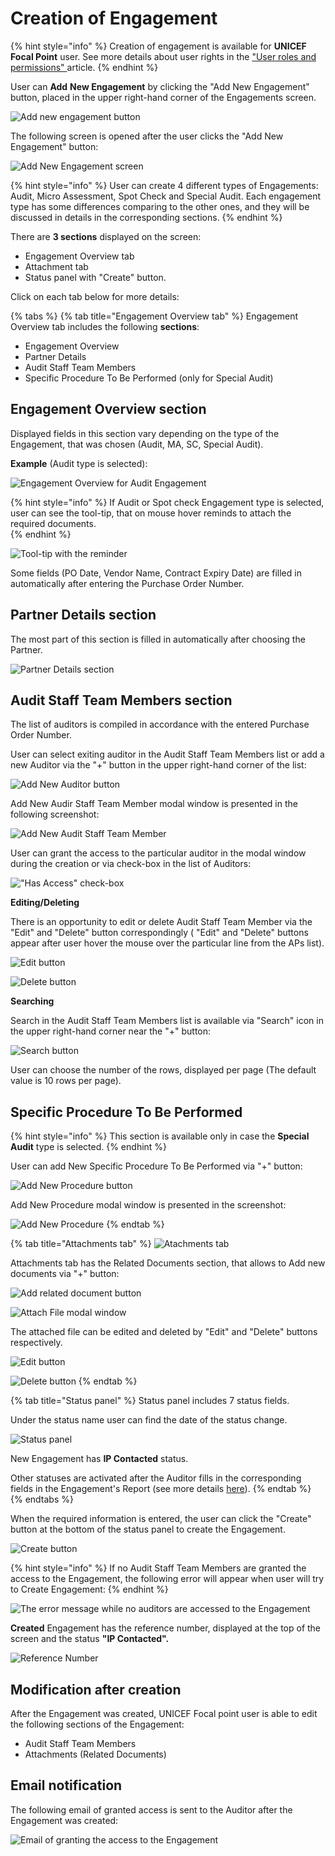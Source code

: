 # Creation of Engagement

{% hint style="info" %}
Creation of engagement is available for **UNICEF Focal Point** user. See more details about user rights in the ["User roles and permissions" ](../overview/user-roles-and-permissions.md)article.
{% endhint %}

User can **Add** **New Engagement** by clicking the "Add New Engagement"  button, placed in the upper right-hand corner of the Engagements screen.

![Add new engagement button](../../.gitbook/assets/5.png)

The following screen is opened after the user clicks  the "Add New Engagement" button:

![Add New Engagement screen](../../.gitbook/assets/6.png)

{% hint style="info" %}
User can create 4 different types of Engagements:  Audit, Micro Assessment, Spot Check and Special Audit. Each engagement type has some differences comparing to the other ones, and they will be discussed in details in the corresponding sections.
{% endhint %}

There are **3 sections** displayed on the screen:

* Engagement Overview tab
* Attachment tab
* Status panel with "Create" button.

Click on each tab below for more details:

{% tabs %}
{% tab title="Engagement Overview tab" %}
Engagement Overview tab includes the following **sections**: 

* Engagement Overview
* Partner Details
* Audit Staff Team Members 
* Specific Procedure To Be Performed \(only for Special Audit\)

## Engagement Overview section

Displayed fields in this section vary depending on the type of the Engagement, that was chosen \(Audit, MA, SC, Special Audit\).

**Example** \(Audit type is selected\):

![Engagement Overview for Audit Engagement](../../.gitbook/assets/7.png)

{% hint style="info" %}
If Audit or Spot check Engagement type is selected, user can see the tool-tip, that on mouse hover reminds to attach the required documents.  
{% endhint %}

![Tool-tip with the reminder](../../.gitbook/assets/8.png)

Some fields \(PO Date, Vendor Name, Contract Expiry Date\) are filled in automatically after entering the Purchase Order Number.

## Partner Details section

The most part of this section is filled in automatically after choosing the Partner.

![Partner Details section](../../.gitbook/assets/9.png)

## Audit Staff Team Members section

The list of auditors is compiled in accordance with the entered Purchase Order Number.

User can select exiting auditor in the Audit Staff Team Members list or add a new Auditor via the "+" button in the upper right-hand corner of the list:

![Add New Auditor button](../../.gitbook/assets/10.png)

Add New Audir Staff Team Member modal window is presented in the following screenshot:

![Add New Audit Staff Team Member](../../.gitbook/assets/11.png)

User can grant the access to the particular auditor in the modal window during the creation or via check-box in the list of Auditors: 

![&quot;Has Access&quot; check-box](../../.gitbook/assets/12.png)

**Editing/Deleting**

There is an opportunity to edit or delete Audit Staff Team Member via the "Edit" and "Delete" button correspondingly \( "Edit" and "Delete" buttons appear after user hover the mouse over the particular line from the APs list\).

![Edit button](../../.gitbook/assets/13.png)

![Delete button](../../.gitbook/assets/14.png)

**Searching**

Search in the Audit Staff Team Members list is available via "Search" icon in the upper right-hand corner near the "+" button:

![Search button](../../.gitbook/assets/15.png)

User can choose the number of the rows, displayed per page \(The default value is 10 rows per page\).

## Specific Procedure To Be Performed 

{% hint style="info" %}
This section is available only in case the **Special Audit** type is selected.
{% endhint %}

User can add New Specific Procedure To Be Performed  via "+" button: 

![Add New Procedure button](../../.gitbook/assets/18.png)

Add New Procedure modal window is presented in the screenshot: 

![Add New Procedure](../../.gitbook/assets/19.png)
{% endtab %}

{% tab title="Attachments tab" %}
![Atachments tab](../../.gitbook/assets/20.png)

Attachments tab has the Related Documents section, that allows to Add new documents via "+" button:

![Add related document button](../../.gitbook/assets/21.png)

![Attach File modal window](../../.gitbook/assets/22.png)

The attached file can be edited and deleted by "Edit" and "Delete" buttons respectively.

![Edit button](../../.gitbook/assets/23%20%281%29.png)

![Delete button](../../.gitbook/assets/24.png)
{% endtab %}

{% tab title="Status panel" %}
Status panel includes 7 status fields. 

Under the status name user can find the date of the status change.  

![Status panel](../../.gitbook/assets/28.png)

New Engagement has **IP Contacted** status. 

Other statuses are activated after the Auditor fills in the corresponding fields in the Engagement's Report \(see more details [here](edit-by-auditor/)\).
{% endtab %}
{% endtabs %}

When the required information is entered, the user can click the "Create" button at the bottom of the status panel to create the Engagement.

![Create button](../../.gitbook/assets/27.png)

{% hint style="info" %}
If no Audit Staff Team Members are granted the access to the Engagement, the following error will appear when user will try to Create Engagement:
{% endhint %}

![The error message while no auditors are accessed to the Engagement](../../.gitbook/assets/25.png)

**Created** Engagement has the reference number, displayed at the top of the screen and the status **"IP Contacted".** 

![Reference Number](../../.gitbook/assets/41.png)

## Modification after creation

After the Engagement was created, UNICEF Focal point user is able to edit the following sections of the Engagement:

* Audit Staff Team Members 
* Attachments \(Related Documents\) 

## **Email notification**

The following email of granted access is sent to the Auditor after the Engagement was created:

![Email of granting the access to the Engagement](../../.gitbook/assets/26%20%281%29.png)



